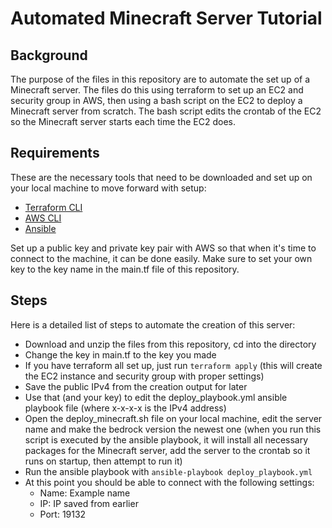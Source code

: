 # Automated Minecraft Server Tutorial

## Background

The purpose of the files in this repository are to automate the set up of a Minecraft server.  The files do this using terraform to set up an EC2 and security group in AWS, then using a bash script on the EC2 to deploy a Minecraft server from scratch.  The bash script edits the crontab of the EC2 so the Minecraft server starts each time the EC2 does.

## Requirements

These are the necessary tools that need to be downloaded and set up on your local machine to move forward with setup:

* [Terraform CLI](https://developer.hashicorp.com/terraform/tutorials/aws-get-started/install-cli)
* [AWS CLI](https://docs.aws.amazon.com/cli/latest/userguide/getting-started-install.html)
* [Ansible](https://docs.ansible.com/ansible/latest/installation_guide/intro_installation.html)

Set up a public key and private key pair with AWS so that when it's time to connect to the machine, it can be done easily.  Make sure to set your own key to the key name in the main.tf file of this repository.

## Steps

Here is a detailed list of steps to automate the creation of this server:

* Download and unzip the files from this repository, cd into the directory
* Change the key in main.tf to the key you made
* If you have terraform all set up, just run `terraform apply` (this will create the EC2 instance and security group with proper settings)
* Save the public IPv4 from the creation output for later
* Use that (and your key) to edit the deploy_playbook.yml ansible playbook file (where x-x-x-x is the IPv4 address)
* Open the deploy_minecraft.sh file on your local machine, edit the server name and make the bedrock version the newest one (when you run this script is executed by the ansible playbook, it will install all necessary packages for the Minecraft server, add the server to the crontab so it runs on startup, then attempt to run it)
* Run the ansible playbook with `ansible-playbook deploy_playbook.yml`
* At this point you should be able to connect with the following settings:
  * Name: Example name
  * IP: IP saved from earlier
  * Port: 19132